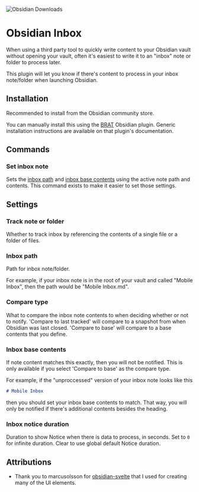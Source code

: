 ![Obsidian Downloads](https://img.shields.io/badge/dynamic/json?logo=obsidian&color=%23483699&label=downloads&query=%24%5B%22inbox%22%5D.downloads&url=https%3A%2F%2Fraw.githubusercontent.com%2Fobsidianmd%2Fobsidian-releases%2Fmaster%2Fcommunity-plugin-stats.json)

# Obsidian Inbox

When using a third party tool to quickly write content to your Obsidian vault without opening your vault, often it's easiest to write it to an "inbox" note or folder to process later.

This plugin will let you know if there's content to process in your inbox note/folder when launching Obsidian.

## Installation

Recommended to install from the Obsidian community store.

You can manually install this using the [BRAT](https://github.com/TfTHacker/obsidian42-brat) Obsidian plugin. Generic installation instructions are available on that plugin's documentation.

## Commands

### Set inbox note

Sets the [inbox path](#inbox-path) and [inbox base contents](#inbox-base-contents) using the active note path and contents. This command exists to make it easier to set those settings.

## Settings

### Track note or folder

Whether to track inbox by referencing the contents of a single file or a folder of files.

### Inbox path

Path for inbox note/folder.

For example, if your inbox note is in the root of your vault and called "Mobile Inbox", then the path would be "Mobile Inbox.md".

### Compare type

What to compare the inbox note contents to when deciding whether or not to notify. 'Compare to last tracked' will compare to a snapshot from when Obsidian was last closed. 'Compare to base' will compare to a base contents that you define.

### Inbox base contents

If note content matches this exactly, then you will not be notified. This is only available if you select 'Compare to base' as the compare type.

For example, if the "unproccessed" version of your inbox note looks like this

```md
# Mobile Inbox
```

then you should set your inbox base contents to match. That way, you will only be notified if there's additional contents besides the heading.

### Inbox notice duration

Duration to show Notice when there is data to process, in seconds. Set to `0` for infinite duration. Clear to use global default Notice duration.

## Attributions

-   Thank you to marcusolsson for [obsidian-svelte](https://github.com/marcusolsson/obsidian-svelte) that I used for creating many of the UI elements.

